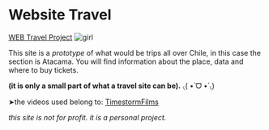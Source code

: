 # Website Travel
[WEB Travel Project](https://website-00-travel-atacama.netlify.app/)
![girl](https://i.pinimg.com/originals/d6/8c/0b/d68c0b54344813c2a96a02f51e2cdbf5.gif)

This site is a *prototype* of what would be trips all over Chile, in this case the section is Atacama.
 You will find information about the place, data and where to buy tickets. 

**(it is only a small part of what a travel site can be).** ৻(  •̀ ᗜ •́  ৻)

➤the videos used belong to: [TimestormFilms](https://www.youtube.com/@TimestormFilms)

*this site is not for profit.
it is a personal project.*
